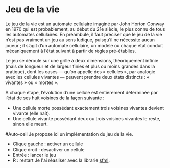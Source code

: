 # Jeu de la vie
Le jeu de la vie est un automate cellulaire imaginé par John Horton Conway en 1970 qui est probablement, au début du 21e siècle, le plus connu de tous les automates cellulaires.
En préambule, il faut préciser que le jeu de la vie n’est pas vraiment un jeu au sens ludique, puisqu’il ne nécessite aucun joueur ; il s’agit d’un automate cellulaire, un modèle où chaque état conduit mécaniquement à l’état suivant à partir de règles pré-établies.

Le jeu se déroule sur une grille à deux dimensions, théoriquement infinie (mais de longueur et de largeur finies et plus ou moins grandes dans la pratique), dont les cases — qu’on appelle des « cellules », par analogie avec les cellules vivantes — peuvent prendre deux états distincts : « vivantes » ou « mortes ».

À chaque étape, l’évolution d’une cellule est entièrement déterminée par l’état de ses huit voisines de la façon suivante :

* Une cellule morte possédant exactement trois voisines vivantes devient vivante (elle naît).
* Une cellule vivante possédant deux ou trois voisines vivantes le reste, sinon elle meurt.
    
#Auto-cell
Je propose ici un implémentation du jeu de la vie.
* Clique gauche : activer un cellule
* Clique droit : desactiver un cellule
* Entrée : lancer le jeu
* R : restart
Je l'ai réasliser avec la librarie [sfml](http://www.sfml-dev.org/index-fr.php).
